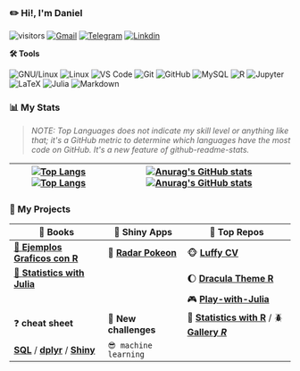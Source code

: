 ### ✏️ **Hi!, I'm Daniel**
![visitors](https://visitor-badge.glitch.me/badge?page_id=daniel-rojsanch.daniel-rojsanch&left_color=yellow&right_color=blue) 
[![Gmail](https://img.shields.io/badge/drojass003@gmail.com-black?style=flat-square&logo=gmail)]() 
[![Telegram](https://img.shields.io/badge/-@daniel__rojsanch-blue?style=flat-square&logo=telegram&logoColor=white)](https://t.me/daniel_rojsanch) 
[![Linkdin](https://img.shields.io/badge/Linkedin-blue?style=flat-square&logo=linkedin)](https://www.linkedin.com/in/daniel-rojsanch/)

**🛠️ Tools**  
  
![GNU/Linux](https://img.shields.io/badge/Linux-FCC624?style=flat-square&logo=linux&logoColor=black) 
![Linux](https://img.shields.io/badge/Manjaro-45B39D?style=flat-square&logo=manjaro&logoColor=000b41) 
![VS Code](https://img.shields.io/badge/-VS%20Code-2E86C1?style=flat-square&logo=visual-studio-code) 
![Git](https://img.shields.io/badge/-Git-181717?style=flat-square&logo=git) 
![GitHub](https://img.shields.io/badge/-GitHub-181717?style=flat-square&logo=github) 
![MySQL](https://img.shields.io/badge/-MySQL-D5D8DC?style=flat-square&logo=mysql) 
![R](https://img.shields.io/badge/R-2E86C1?style=flat-square&logo=R)
![Jupyter](https://img.shields.io/badge/jupyter%20Lab-D35400?style=flat-square&logo=jupyter&logoColor=white) 
![LaTeX](https://img.shields.io/badge/LaTeX-28B463?style=flat-square&logo=LaTeX) 
![Julia](https://img.shields.io/badge/Julia-E8EAF6?style=flat-square&logo=Julia&logoColor=28B463) 
![Markdown](https://img.shields.io/badge/Markdown-black?style=flat-square&logo=Markdown)


### :bar_chart: My Stats

> *NOTE: Top Languages does not indicate my skill level or anything like that; it's a GitHub metric to determine which languages have the most code on GitHub. It's a new feature of github-readme-stats.*

| [![Top Langs](https://github-readme-stats-goku.vercel.app/api/top-langs/?username=daniel-rojsanch&layout=compact&hide=jupyter%20notebook,html,css&theme=flag-india#gh-light-mode-only)](https://github.com/anuraghazra/github-readme-stats#gh-light-mode-only)[![Top Langs](https://github-readme-stats-goku.vercel.app/api/top-langs/?username=daniel-rojsanch&layout=compact&hide=jupyter%20notebook,html,css&theme=codeSTACKr#gh-dark-mode-only)](https://github.com/anuraghazra/github-readme-stats#gh-dark-mode-only) | [![Anurag's GitHub stats](https://github-readme-stats-goku.vercel.app/api?username=daniel-rojsanch&show_icons=true&theme=buefy#gh-light-mode-only)](https://github.com/anuraghazra/github-readme-stats#gh-light-mode-only) [![Anurag's GitHub stats](https://github-readme-stats-goku.vercel.app/api?username=daniel-rojsanch&show_icons=true&theme=vue-dark#gh-dark-mode-only)](https://github.com/anuraghazra/github-readme-stats#gh-dark-mode-only) |
|-----|-----|
<!--[](./profile-3d-contrib/profile-season-animate.svg)-->

### 📌 My Projects

| 📙 Books| 🎸 Shiny Apps | 🚀 Top Repos |
|----------|----------------|--------------|
|[📗 **Ejemplos Graficos con R**](https://daniel-rojsanch.github.io/50-Ejemplos-Graficos-con-R/intro.html)|🐸 [**Radar Pokeon**](https://daniel-rojsanch.shinyapps.io/radar_pokemon/)| 🐵 [**Luffy CV**](https://github.com/daniel-rojsanch/Luffy-awesome-cv) |
|[📗 **Statistics with Julia** ](https://daniel-rojsanch.github.io/Statistics-with-Julia/intro.html) |   | 🌔 [**Dracula Theme R**](https://github.com/daniel-rojsanch/dracula-theme-R)  |
||  |🎮 [**Play-with-Julia**](https://github.com/daniel-rojsanch/Play-with-Julia)|
|❓ **cheat sheet** | 🍕 **New challenges**  |🌻 [**Statistics with R**](https://github.com/daniel-rojsanch/Statistics-wit) / 🪲 [**Gallery *R***](https://github.com/daniel-rojsanch/Gallery-R)|
| [**SQL**](https://learnsql.com/blog/sql-basics-cheat-sheet/sql-basics-cheat-sheet-a4.pdf) / [**dplyr**](https://www.rstudio.com/wp-content/uploads/2015/02/data-wrangling-cheatsheet.pdf) / [**Shiny**](https://shiny.rstudio.com/images/shiny-cheatsheet.pdf) | ```😎 machine learning```  |  |

